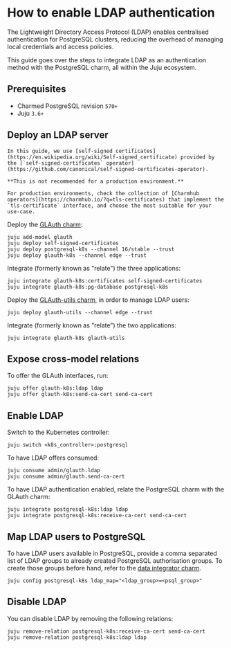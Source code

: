 # How to enable LDAP authentication

The Lightweight Directory Access Protocol (LDAP) enables centralised authentication for PostgreSQL clusters, reducing the overhead of managing local credentials and access policies.

This guide goes over the steps to integrate LDAP as an authentication method with the PostgreSQL charm, all within the Juju ecosystem.

## Prerequisites
* Charmed PostgreSQL revision `570+`
* Juju `3.6+`

## Deploy an LDAP server

```{caution}
In this guide, we use [self-signed certificates](https://en.wikipedia.org/wiki/Self-signed_certificate) provided by the [`self-signed-certificates` operator](https://github.com/canonical/self-signed-certificates-operator). 

**This is not recommended for a production environment.**

For production environments, check the collection of [Charmhub operators](https://charmhub.io/?q=tls-certificates) that implement the `tls-certificate` interface, and choose the most suitable for your use-case.
```

Deploy the [GLAuth charm](https://charmhub.io/glauth-k8s):

```text
juju add-model glauth
juju deploy self-signed-certificates
juju deploy postgresql-k8s --channel 16/stable --trust
juju deploy glauth-k8s --channel edge --trust
```

Integrate (formerly known as "relate") the three applications:

```text
juju integrate glauth-k8s:certificates self-signed-certificates
juju integrate glauth-k8s:pg-database postgresql-k8s
```

Deploy the [GLAuth-utils charm](https://charmhub.io/glauth-utils), in order to manage LDAP users:

```text
juju deploy glauth-utils --channel edge --trust
```

Integrate (formerly known as "relate") the two applications:

```text
juju integrate glauth-k8s glauth-utils
```

## Expose cross-model relations

To offer the GLAuth interfaces, run:

```text
juju offer glauth-k8s:ldap ldap
juju offer glauth-k8s:send-ca-cert send-ca-cert
```

## Enable LDAP

Switch to the Kubernetes controller:

```text
juju switch <k8s_controller>:postgresql
```

To have LDAP offers consumed:

```text
juju consume admin/glauth.ldap
juju consume admin/glauth.send-ca-cert
```

To have LDAP authentication enabled, relate the PostgreSQL charm with the GLAuth charm:

```text
juju integrate postgresql-k8s:ldap ldap
juju integrate postgresql-k8s:receive-ca-cert send-ca-cert 
```

## Map LDAP users to PostgreSQL

To have LDAP users available in PostgreSQL, provide a comma separated list of LDAP groups to already created PostgreSQL authorisation groups. To create those groups before hand, refer to the [data integrator charm](https://charmhub.io/data-integrator).

```text
juju config postgresql-k8s ldap_map="<ldap_group>=<psql_group>"
```

## Disable LDAP

You can disable LDAP by removing the following relations:

```text
juju remove-relation postgresql-k8s:receive-ca-cert send-ca-cert
juju remove-relation postgresql-k8s:ldap ldap
```


